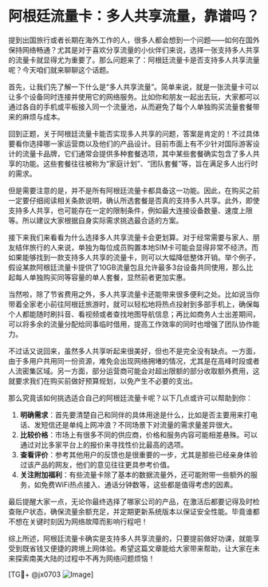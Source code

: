 # 阿根廷流量卡：多人共享流量，靠谱吗？

提到出国旅行或者长期在海外工作的人，很多人都会想到一个问题——如何在国外保持网络畅通？尤其是对于喜欢分享流量的小伙伴们来说，选择一张支持多人共享的流量卡就显得尤为重要了。那么问题来了：阿根廷流量卡是否支持多人共享流量呢？今天咱们就来聊聊这个话题。

首先，让我们先了解一下什么是“多人共享流量”。简单来说，就是一张流量卡可以让多个设备同时连接并使用它的网络服务。比如你和朋友一起出去玩，大家都可以通过各自的手机或平板接入同一个流量池，从而避免了每个人单独购买流量套餐带来的麻烦与成本。

回到正题，关于阿根廷流量卡能否实现多人共享的问题，答案是肯定的！不过具体要看你选择哪一家运营商以及他们的产品设计。目前市面上有不少针对国际游客设计的流量卡品牌，它们通常会提供多种套餐选项，其中某些套餐确实包含了多人共享的功能。这些套餐往往被称为“家庭计划”、“团队套餐”等，旨在满足多人出行时的需求。

但是需要注意的是，并不是所有阿根廷流量卡都具备这一功能。因此，在购买之前一定要仔细阅读相关条款说明，确认所选套餐是否真的支持多人共享。此外，即使支持多人共享，也可能存在一定的限制条件，例如最大连接设备数量、速度上限等。所以建议大家根据自身实际需求挑选最合适的方案。

接下来我们来看看为什么选择多人共享流量卡会更划算。对于经常需要与家人、朋友结伴旅行的人来说，单独为每位成员购置本地SIM卡可能会显得非常不经济。而如果能够找到一款支持多人共享的流量卡，则可以大幅降低整体开销。举个例子，假设某款阿根廷流量卡提供了10GB流量包且允许最多3台设备共同使用，那么比起每人单独购买同等容量的单人套餐，显然前者更加实惠。

当然啦，除了节省费用之外，多人共享流量卡还能带来很多便利之处。比如说当你带着全家老小前往阿根廷旅游时，就可以轻松地将热点投射到多部手机上，确保每个人都能随时刷抖音、看视频或者查找地图导航信息；再比如商务人士出差期间，可以将多余的流量分配给同事临时借用，提高工作效率的同时也增强了团队协作能力。

不过话又说回来，虽然多人共享听起来很美好，但也不是完全没有缺点。一方面，由于多用户共用同一份资源，难免会出现网络拥堵的情况，尤其是在高峰时段或者人流密集区域。另一方面，部分运营商可能会对超出限额的部分收取额外费用，这就要求我们在购买前做好预算规划，以免产生不必要的支出。

那么究竟该如何挑选适合自己的阿根廷流量卡呢？以下几点或许可以帮助到你：

1. **明确需求**：首先要清楚自己和同伴的具体用途是什么，比如是否主要用来打电话、发短信还是单纯上网冲浪？不同场景下对流量的需求量差异很大。
2. **比较价格**：市场上有很多不同的供应商，价格和服务内容可能相差悬殊。可以通过对比多家平台上的报价来寻找性价比最高的选项。
3. **查看评价**：参考其他用户的反馈也是很重要的一步，尤其是那些已经亲身体验过该产品的网友，他们的意见往往更具参考价值。
4. **关注附加福利**：有些流量卡除了基本的数据流量外，还可能附带一些额外的服务，如免费WiFi热点接入、通话分钟数等，这些都是值得考虑的因素。

最后提醒大家一点，无论你最终选择了哪家公司的产品，在激活后都要记得及时检查账户状态，确保流量余额充足，并定期更新系统版本以保证安全性能。毕竟谁都不想在关键时刻因为网络故障而影响行程吧！

综上所述，阿根廷流量卡确实是支持多人共享流量的，只要提前做好功课，就能享受到既省钱又便捷的跨境上网体验。希望这篇文章能给大家带来帮助，让大家在未来探索南美大陆的过程中不再为网络问题烦恼！

[TG💪+ @jx0703 ![Image](https://github.com/user-attachments/assets/dbca1d08-cadb-493c-b0ec-ad6f7a83f270)]